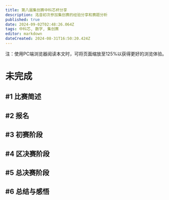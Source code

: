 ```yaml
---
title: 第八届集创赛中科芯杯分享
description: 洺音初次参加集创赛的经验分享和赛题分析
published: true
date: 2024-09-02T02:48:26.064Z
tags: 中科芯, 数字, 集创赛
editor: markdown
dateCreated: 2024-08-31T16:50:20.424Z
---
```


注：使用PC端浏览器阅读本文时，可将页面缩放至125%以获得更好的浏览体验。

# 未完成

## #1 比赛简述

## #2 报名

## #3 初赛阶段

## #4 区决赛阶段

## #5 总决赛阶段

## #6 总结与感悟
